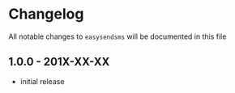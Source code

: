 # Changelog

All notable changes to `easysendsms` will be documented in this file

## 1.0.0 - 201X-XX-XX

- initial release
